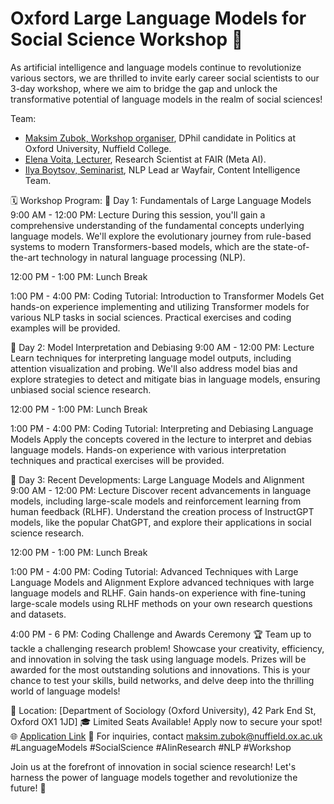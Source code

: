 # Oxford Large Language Models for Social Science Workshop 🚀

As artificial intelligence and language models continue to revolutionize various sectors, we are thrilled to invite early career social scientists to our 3-day workshop, where we aim to bridge the gap and unlock the transformative potential of language models in the realm of social sciences!

Team:
- [Maksim Zubok, Workshop organiser](https://www.linkedin.com/in/maksim-zubok-160572232/), DPhil candidate in Politics at Oxford University, Nuffield College.
- [Elena Voita, Lecturer](https://www.linkedin.com/in/elena-voita/), Research Scientist at FAIR (Meta AI).
- [Ilya Boytsov, Seminarist](https://www.linkedin.com/in/ieboytsov/), NLP Lead ar Wayfair, Content Intelligence Team.

🗓️ Workshop Program:
📅 Day 1: Fundamentals of Large Language Models
9:00 AM - 12:00 PM: Lecture
During this session, you'll gain a comprehensive understanding of the fundamental concepts underlying language models. We'll explore the evolutionary journey from rule-based systems to modern Transformers-based models, which are the state-of-the-art technology in natural language processing (NLP).

12:00 PM - 1:00 PM: Lunch Break

1:00 PM - 4:00 PM: Coding Tutorial: Introduction to Transformer Models
Get hands-on experience implementing and utilizing Transformer models for various NLP tasks in social sciences. Practical exercises and coding examples will be provided.

📅 Day 2: Model Interpretation and Debiasing
9:00 AM - 12:00 PM: Lecture
Learn techniques for interpreting language model outputs, including attention visualization and probing. We'll also address model bias and explore strategies to detect and mitigate bias in language models, ensuring unbiased social science research.

12:00 PM - 1:00 PM: Lunch Break

1:00 PM - 4:00 PM: Coding Tutorial: Interpreting and Debiasing Language Models
Apply the concepts covered in the lecture to interpret and debias language models. Hands-on experience with various interpretation techniques and practical exercises will be provided.

📅 Day 3: Recent Developments: Large Language Models and Alignment
9:00 AM - 12:00 PM: Lecture
Discover recent advancements in language models, including large-scale models and reinforcement learning from human feedback (RLHF). Understand the creation process of InstructGPT models, like the popular ChatGPT, and explore their applications in social science research.

12:00 PM - 1:00 PM: Lunch Break

1:00 PM - 4:00 PM: Coding Tutorial: Advanced Techniques with Large Language Models and Alignment
Explore advanced techniques with large language models and RLHF. Gain hands-on experience with fine-tuning large-scale models using RLHF methods on your own research questions and datasets.

4:00 PM - 6 PM: Coding Challenge and Awards Ceremony 🏆
Team up to tackle a challenging research problem! Showcase your creativity, efficiency, and innovation in solving the task using language models. Prizes will be awarded for the most outstanding solutions and innovations. This is your chance to test your skills, build networks, and delve deep into the thrilling world of language models!

📍 Location: [Department of Sociology (Oxford University), 42 Park End St, Oxford OX1 1JD]
🎓 Limited Seats Available! Apply now to secure your spot!
🌐 [Application Link](https://forms.gle/BVYmKGhepGE9Y5HT6)
📧 For inquiries, contact [maksim.zubok@nuffield.ox.ac.uk](mailto:maksim.zubok@nuffield.ox.ac.uk)
#LanguageModels #SocialScience #AIinResearch #NLP #Workshop

Join us at the forefront of innovation in social science research! Let's harness the power of language models together and revolutionize the future! 🌟
